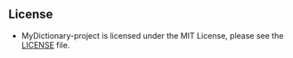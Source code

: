## License

- MyDictionary-project is licensed under the MIT License, please see the [LICENSE](LICENSE) file.
